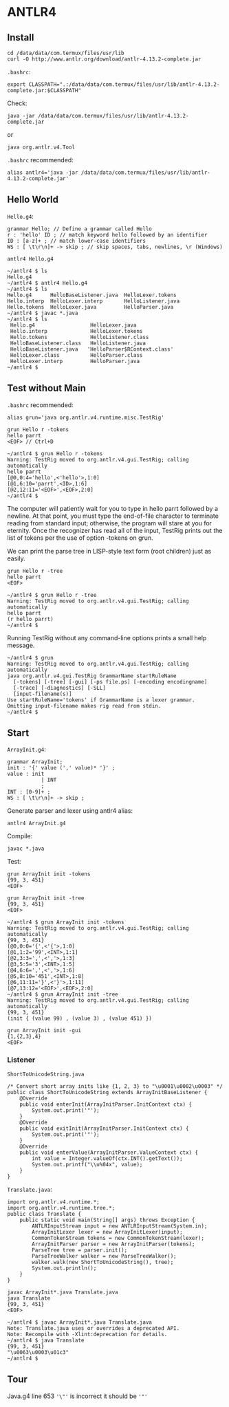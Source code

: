# ANTLR4
## Install
```
cd /data/data/com.termux/files/usr/lib
curl -O http://www.antlr.org/download/antlr-4.13.2-complete.jar
```
`.bashrc`:
```
export CLASSPATH=".:/data/data/com.termux/files/usr/lib/antlr-4.13.2-complete.jar:$CLASSPATH"
```
Check:
```
java -jar /data/data/com.termux/files/usr/lib/antlr-4.13.2-complete.jar
```
or
```
java org.antlr.v4.Tool
```
`.bashrc` recommended:
```
alias antlr4='java -jar /data/data/com.termux/files/usr/lib/antlr-4.13.2-complete.jar'
```
## Hello World
`Hello.g4`:
```
grammar Hello; // Define a grammar called Hello
r : 'hello' ID ; // match keyword hello followed by an identifier
ID : [a-z]+ ; // match lower-case identifiers
WS : [ \t\r\n]+ -> skip ; // skip spaces, tabs, newlines, \r (Windows)
```
```
antlr4 Hello.g4
```
```
~/antlr4 $ ls
Hello.g4
~/antlr4 $ antlr4 Hello.g4
~/antlr4 $ ls
Hello.g4      HelloBaseListener.java  HelloLexer.tokens
Hello.interp  HelloLexer.interp       HelloListener.java
Hello.tokens  HelloLexer.java         HelloParser.java
~/antlr4 $ javac *.java
~/antlr4 $ ls
 Hello.g4                  HelloLexer.java
 Hello.interp              HelloLexer.tokens
 Hello.tokens              HelloListener.class
 HelloBaseListener.class   HelloListener.java
 HelloBaseListener.java   'HelloParser$RContext.class'
 HelloLexer.class          HelloParser.class
 HelloLexer.interp         HelloParser.java
~/antlr4 $
```
## Test without Main
`.bashrc` recommended:
```
alias grun='java org.antlr.v4.runtime.misc.TestRig'
```
```
grun Hello r -tokens
hello parrt
<EOF> // Ctrl+D
```
```
~/antlr4 $ grun Hello r -tokens
Warning: TestRig moved to org.antlr.v4.gui.TestRig; calling automatically
hello parrt
[@0,0:4='hello',<'hello'>,1:0]
[@1,6:10='parrt',<ID>,1:6]
[@2,12:11='<EOF>',<EOF>,2:0]
~/antlr4 $
```
The computer will patiently wait for you to type in hello parrt followed by a newline. At that point, you must type the end-of-file character to terminate reading from standard input; otherwise, the program will stare at you for eternity. Once the recognizer has read all of the input, TestRig prints out the list of tokens per the use of option -tokens on grun.

We can print the parse tree in LISP-style text form (root children) just as easily.
```
grun Hello r -tree
hello parrt
<EOF>
```
```
~/antlr4 $ grun Hello r -tree
Warning: TestRig moved to org.antlr.v4.gui.TestRig; calling automatically
hello parrt
(r hello parrt)
~/antlr4 $
```
Running TestRig without any command-line options prints a small help message.
```
~/antlr4 $ grun
Warning: TestRig moved to org.antlr.v4.gui.TestRig; calling automatically
java org.antlr.v4.gui.TestRig GrammarName startRuleName
  [-tokens] [-tree] [-gui] [-ps file.ps] [-encoding encodingname]
  [-trace] [-diagnostics] [-SLL]
  [input-filename(s)]
Use startRuleName='tokens' if GrammarName is a lexer grammar.
Omitting input-filename makes rig read from stdin.
~/antlr4 $
```
## Start
`ArrayInit.g4`:
```
grammar ArrayInit;
init : '{' value (',' value)* '}' ;
value : init 
           | INT
           ;
INT : [0-9]+ ;
WS : [ \t\r\n]+ -> skip ;
```
Generate parser and lexer using antlr4 alias:
```
antlr4 ArrayInit.g4
```
Compile:
```
javac *.java
```
Test:
```
grun ArrayInit init -tokens
{99, 3, 451}
<EOF>
```
```
grun ArrayInit init -tree
{99, 3, 451}
<EOF>
```
```
~/antlr4 $ grun ArrayInit init -tokens
Warning: TestRig moved to org.antlr.v4.gui.TestRig; calling automatically
{99, 3, 451}
[@0,0:0='{',<'{'>,1:0]
[@1,1:2='99',<INT>,1:1]
[@2,3:3=',',<','>,1:3]
[@3,5:5='3',<INT>,1:5]
[@4,6:6=',',<','>,1:6]
[@5,8:10='451',<INT>,1:8]
[@6,11:11='}',<'}'>,1:11]
[@7,13:12='<EOF>',<EOF>,2:0]
~/antlr4 $ grun ArrayInit init -tree
Warning: TestRig moved to org.antlr.v4.gui.TestRig; calling automatically
{99, 3, 451}
(init { (value 99) , (value 3) , (value 451) })
```
```
grun ArrayInit init -gui
{1,{2,3},4}
<EOF>
```
### Listener
`ShortToUnicodeString.java`
```
/* Convert short array inits like {1, 2, 3} to "\u0001\u0002\u0003" */
public class ShortToUnicodeString extends ArrayInitBaseListener {
	@Override
	public void enterInit(ArrayInitParser.InitContext ctx) {
		System.out.print('"');
	}
	@Override
	public void exitInit(ArrayInitParser.InitContext ctx) {
		System.out.print('"');
	}
	@Override
	public void enterValue(ArrayInitParser.ValueContext ctx) {
		int value = Integer.valueOf(ctx.INT().getText());
		System.out.printf("\\u%04x", value);
    }
}
```
`Translate.java`:
```
import org.antlr.v4.runtime.*;
import org.antlr.v4.runtime.tree.*;
public class Translate {
	public static void main(String[] args) throws Exception {
		ANTLRInputStream input = new ANTLRInputStream(System.in);
		ArrayInitLexer lexer = new ArrayInitLexer(input);
		CommonTokenStream tokens = new CommonTokenStream(lexer);
		ArrayInitParser parser = new ArrayInitParser(tokens);
		ParseTree tree = parser.init();
		ParseTreeWalker walker = new ParseTreeWalker();
		walker.walk(new ShortToUnicodeString(), tree);
		System.out.println();
	}
}
```
```
javac ArrayInit*.java Translate.java
java Translate
{99, 3, 451}
<EOF>
```
```
~/antlr4 $ javac ArrayInit*.java Translate.java
Note: Translate.java uses or overrides a deprecated API.
Note: Recompile with -Xlint:deprecation for details.
~/antlr4 $ java Translate
{99, 3, 451}
"\u0063\u0003\u01c3"
~/antlr4 $
```
## Tour
Java.g4 line 653
`'\"'`
is incorrect
it should be
`'"'`
